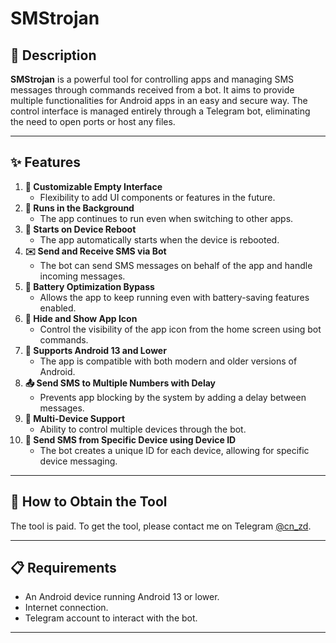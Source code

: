 # **SMStrojan**

## **📜 Description**
**SMStrojan** is a powerful tool for controlling apps and managing SMS messages through commands received from a bot. It aims to provide multiple functionalities for Android apps in an easy and secure way. The control interface is managed entirely through a Telegram bot, eliminating the need to open ports or host any files.

---

## **✨ Features**
1. **🎨 Customizable Empty Interface**
   - Flexibility to add UI components or features in the future.
2. **🔄 Runs in the Background**
   - The app continues to run even when switching to other apps.
3. **🔄 Starts on Device Reboot**
   - The app automatically starts when the device is rebooted.
4. **✉️ Send and Receive SMS via Bot**
   - The bot can send SMS messages on behalf of the app and handle incoming messages.
5. **🔋 Battery Optimization Bypass**
   - Allows the app to keep running even with battery-saving features enabled.
6. **👻 Hide and Show App Icon**
   - Control the visibility of the app icon from the home screen using bot commands.
7. **📱 Supports Android 13 and Lower**
   - The app is compatible with both modern and older versions of Android.
8. **📤 Send SMS to Multiple Numbers with Delay**
   - Prevents app blocking by the system by adding a delay between messages.
9. **📱 Multi-Device Support**
   - Ability to control multiple devices through the bot.
10. **📲 Send SMS from Specific Device using Device ID**
    - The bot creates a unique ID for each device, allowing for specific device messaging.

---

## **🔧 How to Obtain the Tool**
The tool is paid. To get the tool, please contact me on Telegram [@cn_zd](https://t.me/cn_zd).

---

## **📋 Requirements**
- An Android device running Android 13 or lower.
- Internet connection.
- Telegram account to interact with the bot.

---


